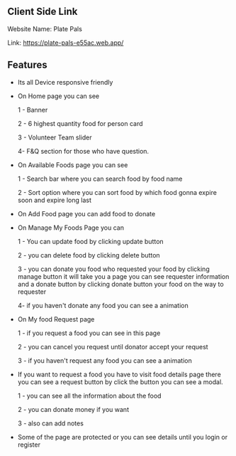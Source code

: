 
## Client Side Link

Website Name: Plate Pals

Link: https://plate-pals-e55ac.web.app/


## Features

- Its all Device responsive friendly

- On Home page you can see 
   
   1 - Banner
   
   2 - 6 highest quantity food for person card

   3 - Volunteer Team slider

   4- F&Q section for those who have question.

- On Available Foods page you can see

    1 - Search bar where you can search food by food name

    2 - Sort option where you can sort food by which food gonna expire soon and expire long last

- On Add Food page you can add food to donate

- On Manage My Foods Page you can 

    1 - You can update food by clicking update button

    2 - you can delete food by clicking delete button

    3 - you can donate you food who requested your food by clicking manage button it will take you a page you can see requester information and a donate button by clicking donate button your food on the way to requester

    4- if you haven't donate any food you can see a animation

- On My food Request page

    1 - if you request a food you can see in this page

    2 - you can cancel you request until donator accept your request

    3 -  if you haven't request any food you can see a animation

- If you want to request a food you have to visit food details page
there you can see a request button by click the button you can see a modal.

    1 - you can see all the information about the food 

    2 - you can donate money if you want

    3 - also can add notes

- Some of the page are protected or you can see details until you login or register 